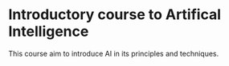 <h1> Introductory course to Artifical Intelligence </h1>
<p> This course aim to introduce AI in its principles and techniques. </p>
